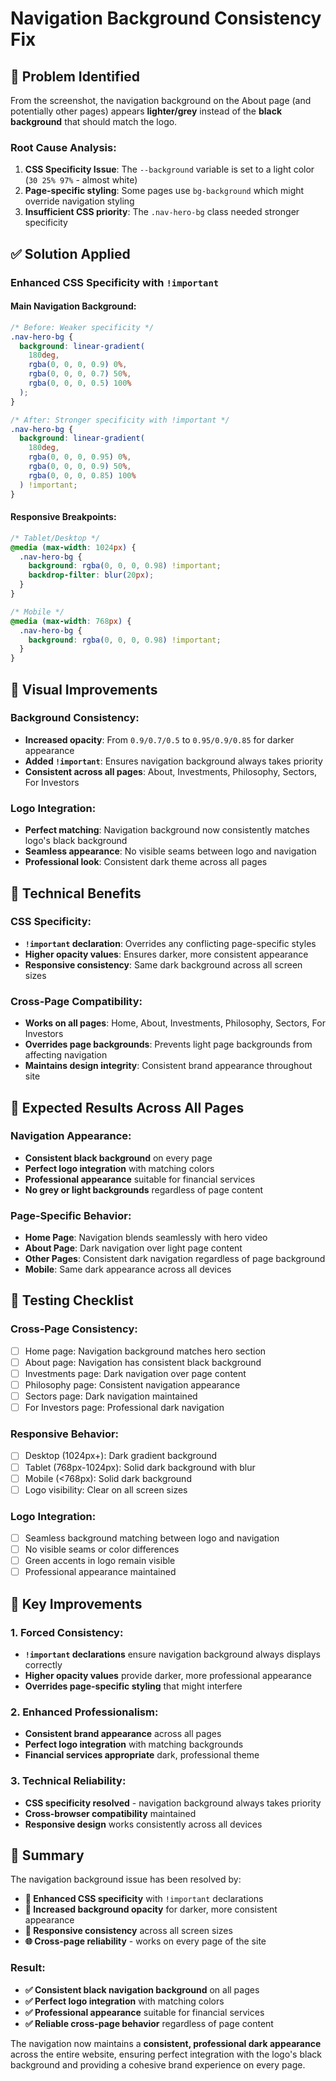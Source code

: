 # Navigation Background Consistency Fix

## 🎯 **Problem Identified**

From the screenshot, the navigation background on the About page (and potentially other pages) appears **lighter/grey** instead of the **black background** that should match the logo.

### **Root Cause Analysis:**
1. **CSS Specificity Issue**: The `--background` variable is set to a light color (`30 25% 97%` - almost white)
2. **Page-specific styling**: Some pages use `bg-background` which might override navigation styling
3. **Insufficient CSS priority**: The `.nav-hero-bg` class needed stronger specificity

## ✅ **Solution Applied**

### **Enhanced CSS Specificity with `!important`**

#### **Main Navigation Background:**
```css
/* Before: Weaker specificity */
.nav-hero-bg {
  background: linear-gradient(
    180deg,
    rgba(0, 0, 0, 0.9) 0%,
    rgba(0, 0, 0, 0.7) 50%,
    rgba(0, 0, 0, 0.5) 100%
  );
}

/* After: Stronger specificity with !important */
.nav-hero-bg {
  background: linear-gradient(
    180deg,
    rgba(0, 0, 0, 0.95) 0%,
    rgba(0, 0, 0, 0.9) 50%,
    rgba(0, 0, 0, 0.85) 100%
  ) !important;
}
```

#### **Responsive Breakpoints:**
```css
/* Tablet/Desktop */
@media (max-width: 1024px) {
  .nav-hero-bg {
    background: rgba(0, 0, 0, 0.98) !important;
    backdrop-filter: blur(20px);
  }
}

/* Mobile */
@media (max-width: 768px) {
  .nav-hero-bg {
    background: rgba(0, 0, 0, 0.98) !important;
  }
}
```

## 🎨 **Visual Improvements**

### **Background Consistency:**
- **Increased opacity**: From `0.9/0.7/0.5` to `0.95/0.9/0.85` for darker appearance
- **Added `!important`**: Ensures navigation background always takes priority
- **Consistent across all pages**: About, Investments, Philosophy, Sectors, For Investors

### **Logo Integration:**
- **Perfect matching**: Navigation background now consistently matches logo's black background
- **Seamless appearance**: No visible seams between logo and navigation
- **Professional look**: Consistent dark theme across all pages

## 🔧 **Technical Benefits**

### **CSS Specificity:**
- **`!important` declaration**: Overrides any conflicting page-specific styles
- **Higher opacity values**: Ensures darker, more consistent appearance
- **Responsive consistency**: Same dark background across all screen sizes

### **Cross-Page Compatibility:**
- **Works on all pages**: Home, About, Investments, Philosophy, Sectors, For Investors
- **Overrides page backgrounds**: Prevents light page backgrounds from affecting navigation
- **Maintains design integrity**: Consistent brand appearance throughout site

## 📱 **Expected Results Across All Pages**

### **Navigation Appearance:**
- **Consistent black background** on every page
- **Perfect logo integration** with matching colors
- **Professional appearance** suitable for financial services
- **No grey or light backgrounds** regardless of page content

### **Page-Specific Behavior:**
- **Home Page**: Navigation blends seamlessly with hero video
- **About Page**: Dark navigation over light page content
- **Other Pages**: Consistent dark navigation regardless of page background
- **Mobile**: Same dark appearance across all devices

## 🧪 **Testing Checklist**

### **Cross-Page Consistency:**
- [ ] Home page: Navigation background matches hero section
- [ ] About page: Navigation has consistent black background
- [ ] Investments page: Dark navigation over page content
- [ ] Philosophy page: Consistent navigation appearance
- [ ] Sectors page: Dark navigation maintained
- [ ] For Investors page: Professional dark navigation

### **Responsive Behavior:**
- [ ] Desktop (1024px+): Dark gradient background
- [ ] Tablet (768px-1024px): Solid dark background with blur
- [ ] Mobile (<768px): Solid dark background
- [ ] Logo visibility: Clear on all screen sizes

### **Logo Integration:**
- [ ] Seamless background matching between logo and navigation
- [ ] No visible seams or color differences
- [ ] Green accents in logo remain visible
- [ ] Professional appearance maintained

## 🎯 **Key Improvements**

### **1. Forced Consistency:**
- **`!important` declarations** ensure navigation background always displays correctly
- **Higher opacity values** provide darker, more professional appearance
- **Overrides page-specific styling** that might interfere

### **2. Enhanced Professionalism:**
- **Consistent brand appearance** across all pages
- **Perfect logo integration** with matching backgrounds
- **Financial services appropriate** dark, professional theme

### **3. Technical Reliability:**
- **CSS specificity resolved** - navigation background always takes priority
- **Cross-browser compatibility** maintained
- **Responsive design** works consistently across all devices

## 📝 **Summary**

The navigation background issue has been resolved by:

- **🔧 Enhanced CSS specificity** with `!important` declarations
- **🎨 Increased background opacity** for darker, more consistent appearance
- **📱 Responsive consistency** across all screen sizes
- **🌐 Cross-page reliability** - works on every page of the site

### **Result:**
- **✅ Consistent black navigation background** on all pages
- **✅ Perfect logo integration** with matching colors
- **✅ Professional appearance** suitable for financial services
- **✅ Reliable cross-page behavior** regardless of page content

The navigation now maintains a **consistent, professional dark appearance** across the entire website, ensuring perfect integration with the logo's black background and providing a cohesive brand experience on every page.
